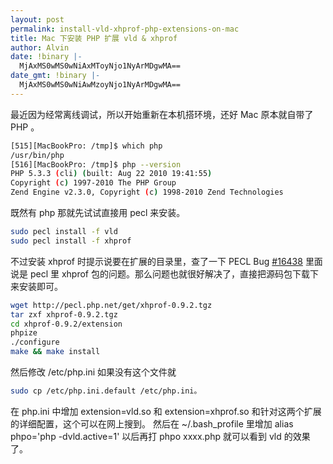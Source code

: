 ```yaml
---
layout: post
permalink: install-vld-xhprof-php-extensions-on-mac
title: Mac 下安装 PHP 扩展 vld & xhprof
author: Alvin
date: !binary |-
  MjAxMS0wMS0wNiAxMToyNjo1NyArMDgwMA==
date_gmt: !binary |-
  MjAxMS0wMS0wNiAwMzoyNjo1NyArMDgwMA==
---
```

最近因为经常离线调试，所以开始重新在本机搭环境，还好 Mac 原本就自带了 PHP 。

```bash
[515][MacBookPro: /tmp]$ which php
/usr/bin/php
[516][MacBookPro: /tmp]$ php --version
PHP 5.3.3 (cli) (built: Aug 22 2010 19:41:55)
Copyright (c) 1997-2010 The PHP Group
Zend Engine v2.3.0, Copyright (c) 1998-2010 Zend Technologies
```

既然有 php 那就先试试直接用 pecl 来安装。

```bash
sudo pecl install -f vld
sudo pecl install -f xhprof
```

不过安装 xhprof 时提示说要在扩展的目录里，查了一下 PECL Bug [#16438](http://pecl.php.net/bugs/bug.php?id=16438&edit=1) 里面说是 pecl 里 xhprof 包的问题。那么问题也就很好解决了，直接把源码包下载下来安装即可。

```bash
wget http://pecl.php.net/get/xhprof-0.9.2.tgz
tar zxf xhprof-0.9.2.tgz
cd xhprof-0.9.2/extension
phpize
./configure
make && make install
```

然后修改 /etc/php.ini 如果没有这个文件就

```bash
sudo cp /etc/php.ini.default /etc/php.ini。
```

在 php.ini 中增加 extension=vld.so 和 extension=xhprof.so 和针对这两个扩展的详细配置，这个可以在网上搜到。
然后在 ~/.bash_profile 里增加 alias phpo='php -dvld.active=1'
以后再打 phpo xxxx.php 就可以看到 vld 的效果了。